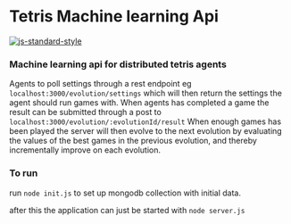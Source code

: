 # Tetris Machine learning Api
[![js-standard-style](https://img.shields.io/badge/code%20style-standard-brightgreen.svg)](http://standardjs.com/)  

### Machine learning api for distributed tetris agents
Agents to poll settings through a rest endpoint eg `localhost:3000/evolution/settings` which will then return the settings the agent should run games with.
When agents has completed a game the result can be submitted through a post to `localhost:3000/evolution/:evolutionId/result`
When enough games has been played the server will then evolve to the next evolution by evaluating the values of the best games in the previous evolution, and thereby incrementally improve on each evolution.

### To run
run `node init.js` to set up mongodb collection with initial data.

after this the application can just be started with `node server.js`
